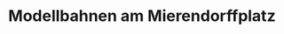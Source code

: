 ---
title: "Modellbahnen am Mierendorffplatz"
url: /berlin/modellbahnen-am-mierendorffplatz/
shop: Spielzeug
---